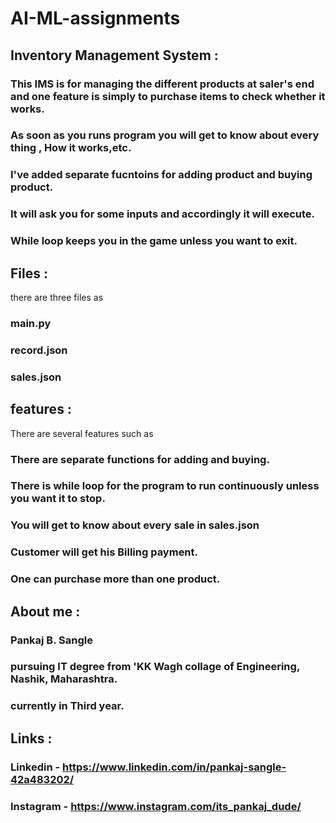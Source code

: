 # AI-ML-assignments

## Inventory Management System :
 ### This IMS is for managing the different products at saler's end and one feature is simply to purchase items to check whether it works.
 ### As soon as you runs program you will get to know about every thing , How it works,etc.
 ### I've added separate fucntoins for adding product and buying product.
 ### It will ask you for some inputs and accordingly it will execute.
 ### While loop keeps you in the game unless you want to exit.

## Files :
  there are three files as
  ### main.py
  ### record.json
  ### sales.json
  
## features :
  There are several features such as
  ### There are separate functions for adding and buying.
  ### There is while loop for the program to run continuously unless you want it to stop.
  ### You will get to know about every sale in sales.json
  ### Customer will get his Billing payment.
  ### One can purchase more than one product.
  
## About me :
  ###  Pankaj B. Sangle
  ### pursuing IT degree from 'KK Wagh collage of Engineering, Nashik, Maharashtra.
  ### currently in Third year. 

## Links :
  ### Linkedin - https://www.linkedin.com/in/pankaj-sangle-42a483202/
  ### Instagram - https://www.instagram.com/its_pankaj_dude/
